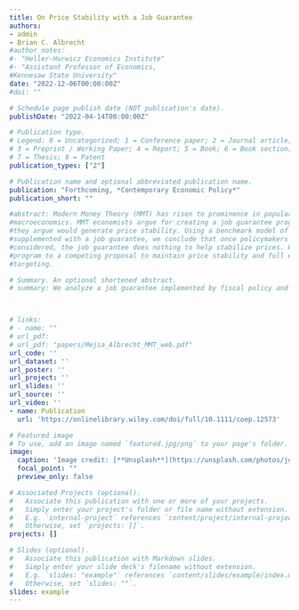 ```yaml
---
title: On Price Stability with a Job Guarantee
authors:
- admin
- Brian C. Albrecht
#author_notes:
#- "Heller-Hurwicz Economics Institute"
#- "Assistant Professor of Economics,
#Kennesaw State University"
date: "2022-12-06T00:00:00Z"
#doi: ""

# Schedule page publish date (NOT publication's date).
publishDate: "2022-04-14T00:00:00Z"

# Publication type.
# Legend: 0 = Uncategorized; 1 = Conference paper; 2 = Journal article;
# 3 = Preprint / Working Paper; 4 = Report; 5 = Book; 6 = Book section;
# 7 = Thesis; 8 = Patent
publication_types: ["2"]

# Publication name and optional abbreviated publication name.
publication: "Forthcoming, *Contemporary Economic Policy*"
publication_short: ""

#abstract: Modern Money Theory (MMT) has risen to prominence in popular policy debates within
#macroeconomics. MMT economists argue for creating a job guarantee program, which
#they argue would generate price stability. Using a benchmark model of time consistency
#supplemented with a job guarantee, we conclude that once policymakers’ incentives are
#considered, the job guarantee does nothing to help stabilize prices. We compare this
#program to a competing proposal to maintain price stability and full employment, NGDP
#targeting.

# Summary. An optional shortened abstract.
# summary: We analyze a job guarantee implemented by fiscal policy and find that an inflation bias would emerge. We compare this to a similar proposal, a labor standard under monetary policy, and find that the labor standard would be a superior rule for monetary and price stability.



# links:
# - name: ""
# url_pdf: 
# url_pdf: "papers/Mejia_Albrecht_MMT_web.pdf"
url_code: ''
url_dataset: ''
url_poster: ''
url_project: ''
url_slides: ''
url_source: ''
url_video: ''
- name: Publication
  url: 'https://onlinelibrary.wiley.com/doi/full/10.1111/coep.12573'

# Featured image
# To use, add an image named `featured.jpg/png` to your page's folder. 
image:
  caption: 'Image credit: [**Unsplash**](https://unsplash.com/photos/jdD8gXaTZsc)'
  focal_point: ""
  preview_only: false

# Associated Projects (optional).
#   Associate this publication with one or more of your projects.
#   Simply enter your project's folder or file name without extension.
#   E.g. `internal-project` references `content/project/internal-project/index.md`.
#   Otherwise, set `projects: []`.
projects: []

# Slides (optional).
#   Associate this publication with Markdown slides.
#   Simply enter your slide deck's filename without extension.
#   E.g. `slides: "example"` references `content/slides/example/index.md`.
#   Otherwise, set `slides: ""`.
slides: example
---
```

